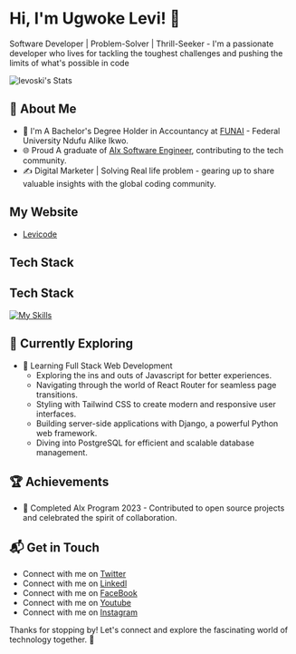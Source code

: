 # Hi, I'm Ugwoke Levi! 👋

Software Developer | Problem-Solver | Thrill-Seeker - I'm a passionate developer who lives for tackling the toughest challenges and pushing the limits of what's possible in code

![levoski's Stats](https://github-readme-stats.vercel.app/api?username=levoski1&theme=vue-dark&show_icons=true&hide_border=true&count_private=true)

## 🚀 About Me

- 🔭 I'm A Bachelor's Degree Holder in Accountancy at [FUNAI](https://funai.edu.ng/) - Federal University Ndufu Alike Ikwo.
- 🌐 Proud A graduate of [Alx Software Engineer](https://www.alxafrica.com/), contributing to the tech community.
- ✍️ Digital Marketer | Solving Real life problem - gearing up to share valuable insights with the global coding community.

## My Website
- [Levicode](http://localhost:8000)


## Tech Stack
## Tech Stack
[![My Skills](https://skillicons.dev/icons?i=js,html,css,py,git,flask,django,nginx)](https://skillicons.dev)

## 🌱 Currently Exploring

- 🚀 Learning Full Stack Web Development
  - Exploring the ins and outs of Javascript for better experiences.
  - Navigating through the world of React Router for seamless page transitions.
  - Styling with Tailwind CSS to create modern and responsive user interfaces.
  - Building server-side applications with Django, a powerful Python web framework.
  - Diving into PostgreSQL for efficient and scalable database management.

 ## 🏆 Achievements

- 🌟 Completed Alx Program 2023 - Contributed to open source projects and celebrated the spirit of collaboration.


## 📬 Get in Touch

- Connect with me on [Twitter](https://x.com/lsoromto)
- Connect with me on [Linkedl](https://www.linkedin.com/in/levi-soromto)
- Connect with me on [FaceBook](https://www.facebook.com/levisoromto1?mibextid=ZbW)
- Connect with me on [Youtube](www.youtube.com/@levisoromto9414)
- Connect with me on [Instagram](https://www.instagram.com/levoski1/)

Thanks for stopping by! Let's connect and explore the fascinating world of technology together. 🚀



<!--

Here are some ideas to get you started:

- 🔭 I’m currently working on ...
- 🌱 I’m currently learning ...
- 👯 I’m looking to collaborate on ...
- 🤔 I’m looking for help with ...
- 💬 Ask me about ...
- 📫 How to reach me: ...
- 😄 Pronouns: ...
- ⚡ Fun fact: ...
-->
